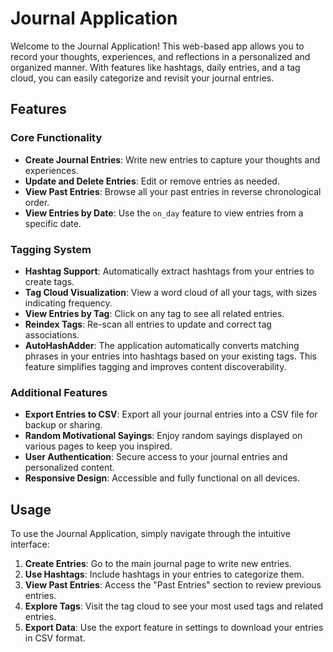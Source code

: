 # Journal Application

Welcome to the Journal Application! This web-based app allows you to record your thoughts, experiences, and reflections in a personalized and organized manner. With features like hashtags, daily entries, and a tag cloud, you can easily categorize and revisit your journal entries.

## Features

### Core Functionality

- **Create Journal Entries**: Write new entries to capture your thoughts and experiences.
- **Update and Delete Entries**: Edit or remove entries as needed.
- **View Past Entries**: Browse all your past entries in reverse chronological order.
- **View Entries by Date**: Use the `on_day` feature to view entries from a specific date.

### Tagging System

- **Hashtag Support**: Automatically extract hashtags from your entries to create tags.
- **Tag Cloud Visualization**: View a word cloud of all your tags, with sizes indicating frequency.
- **View Entries by Tag**: Click on any tag to see all related entries.
- **Reindex Tags**: Re-scan all entries to update and correct tag associations.
- **AutoHashAdder**: The application automatically converts matching phrases in your entries into hashtags based on your existing tags. This feature simplifies tagging and improves content discoverability.

### Additional Features

- **Export Entries to CSV**: Export all your journal entries into a CSV file for backup or sharing.
- **Random Motivational Sayings**: Enjoy random sayings displayed on various pages to keep you inspired.
- **User Authentication**: Secure access to your journal entries and personalized content.
- **Responsive Design**: Accessible and fully functional on all devices.

## Usage

To use the Journal Application, simply navigate through the intuitive interface:

1. **Create Entries**: Go to the main journal page to write new entries.
2. **Use Hashtags**: Include hashtags in your entries to categorize them.
3. **View Past Entries**: Access the "Past Entries" section to review previous entries.
4. **Explore Tags**: Visit the tag cloud to see your most used tags and related entries.
5. **Export Data**: Use the export feature in settings to download your entries in CSV format.
